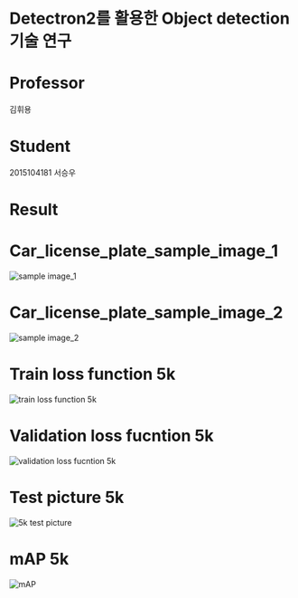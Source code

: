 # Detectron2를 활용한 Object detection 기술 연구

# Professor
김휘용

# Student
2015104181 서승우


# Result 

# Car_license_plate_sample_image_1
![sample image_1](https://user-images.githubusercontent.com/101958056/172886846-42c09c77-eee7-4ecd-9a6d-d201e1559d3b.png)

# Car_license_plate_sample_image_2
![sample image_2](https://user-images.githubusercontent.com/101958056/172887558-14ffa91c-cf5a-40de-a7df-abffa9356089.png)

# Train loss function 5k
![train loss function 5k](https://user-images.githubusercontent.com/101958056/172887623-365aa1fa-dd77-4281-bc16-24e740a5a4e7.png)

# Validation loss fucntion 5k
![validation loss fucntion 5k ](https://user-images.githubusercontent.com/101958056/172887632-8fbca997-c9d1-4670-9366-d7f49542f05e.png)

# Test picture 5k
![5k test picture](https://user-images.githubusercontent.com/101958056/172887636-078382bd-ea81-46a1-9e74-f35956f4bb77.png)

# mAP 5k
![mAP](https://user-images.githubusercontent.com/101958056/172887639-98c809d7-115d-4320-951d-3c9d45a893e4.png)

